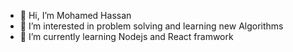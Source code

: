 - 👋 Hi, I’m Mohamed Hassan
- 👀 I’m interested in problem solving and learning new Algorithms 
- 🌱 I’m currently learning Nodejs and React framwork


<!---
mohamedhassans/mohamedhassans is a ✨ special ✨ repository because its `README.md` (this file) appears on your GitHub profile.
You can click the Preview link to take a look at your changes.
--->
